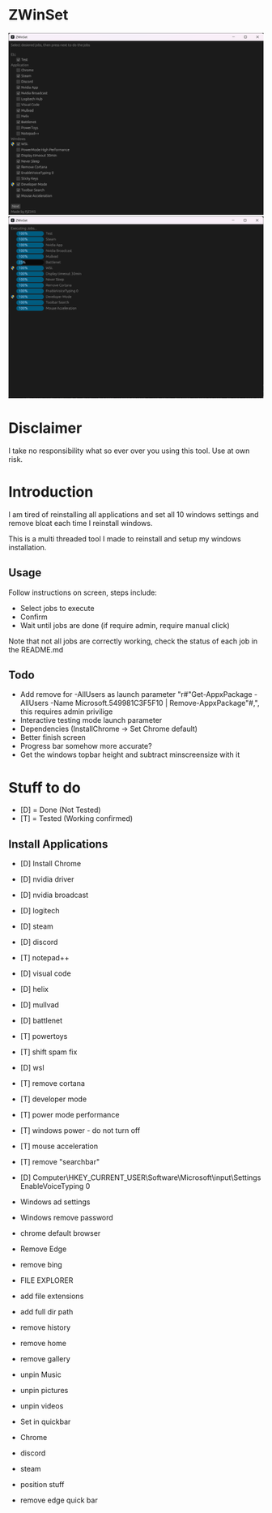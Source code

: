 # ZWinSet
![alt text](showcase/job_select.png)
![alt text](showcase/executing_jobs.png)

# Disclaimer
I take no responsibility what so ever over you using this tool. Use at own risk.

# Introduction
I am tired of reinstalling all applications and set all 10 windows settings and remove bloat each time I reinstall windows.

This is a multi threaded tool I made to reinstall and setup my windows installation.

## Usage
Follow instructions on screen, steps include:
* Select jobs to execute
* Confirm
* Wait until jobs are done (if require admin, require manual click)

Note that not all jobs are correctly working, check the status of each job in the README.md

## Todo
* Add remove for -AllUsers as launch parameter "r#"Get-AppxPackage -AllUsers -Name Microsoft.549981C3F5F10 | Remove-AppxPackage"#,", this requires admin privilige
* Interactive testing mode launch parameter
* Dependencies (InstallChrome -> Set Chrome default)
* Better finish screen
* Progress bar somehow more accurate?
* Get the windows topbar height and subtract minscreensize with it

# Stuff to do
* [D] = Done (Not Tested)
* [T] = Tested (Working confirmed)

## Install Applications
* [D] Install Chrome
* [D] nvidia driver
* [D] nvidia broadcast
* [D] logitech
* [D] steam
* [D] discord
* [T] notepad++
* [D] visual code
* [D] helix
* [D] mullvad
* [D] battlenet
* [T] powertoys

* [T] shift spam fix
* [D] wsl
* [T] remove cortana
* [T] developer mode
* [T] power mode performance
* [T] windows power - do not turn off
* [T] mouse acceleration
* [T] remove "searchbar"
* [D] Computer\HKEY_CURRENT_USER\Software\Microsoft\input\Settings EnableVoiceTyping 0

* Windows ad settings
* Windows remove password
* chrome default browser
* Remove Edge
* remove bing

* FILE EXPLORER
* add file extensions
* add full dir path
* remove history
* remove home
* remove gallery
* unpin Music
* unpin pictures
* unpin videos

* Set in quickbar
* Chrome
* discord
* steam
* position stuff
* remove edge quick bar